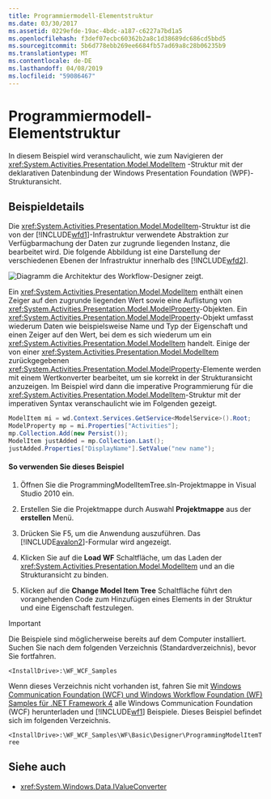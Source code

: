 ```yaml
---
title: Programmiermodell-Elementstruktur
ms.date: 03/30/2017
ms.assetid: 0229efde-19ac-4bdc-a187-c6227a7bd1a5
ms.openlocfilehash: f3def07ecbc60362b2a8c1d38689dc686cd5bbd5
ms.sourcegitcommit: 5b6d778ebb269ee6684fb57ad69a8c28b06235b9
ms.translationtype: MT
ms.contentlocale: de-DE
ms.lasthandoff: 04/08/2019
ms.locfileid: "59086467"
---
```

# <a name="programming-model-item-tree"></a>Programmiermodell-Elementstruktur
In diesem Beispiel wird veranschaulicht, wie zum Navigieren der <xref:System.Activities.Presentation.Model.ModelItem> -Struktur mit der deklarativen Datenbindung der Windows Presentation Foundation (WPF)-Strukturansicht.

## <a name="sample-details"></a>Beispieldetails
 Die <xref:System.Activities.Presentation.Model.ModelItem>-Struktur ist die von der [!INCLUDE[wfd1](../../../../includes/wfd1-md.md)]-Infrastruktur verwendete Abstraktion zur Verfügbarmachung der Daten zur zugrunde liegenden Instanz, die bearbeitet wird. Die folgende Abbildung ist eine Darstellung der verschiedenen Ebenen der Infrastruktur innerhalb des [!INCLUDE[wfd2](../../../../includes/wfd2-md.md)].

 ![Diagramm die Architektur des Workflow-Designer zeigt.](./media/programming-model-item-tree/workflow-designer-architecture.jpg)

 Ein <xref:System.Activities.Presentation.Model.ModelItem> enthält einen Zeiger auf den zugrunde liegenden Wert sowie eine Auflistung von <xref:System.Activities.Presentation.Model.ModelProperty>-Objekten. Ein <xref:System.Activities.Presentation.Model.ModelProperty>-Objekt umfasst wiederum Daten wie beispielsweise Name und Typ der Eigenschaft und einen Zeiger auf den Wert, bei dem es sich wiederum um ein <xref:System.Activities.Presentation.Model.ModelItem> handelt. Einige der von einer <xref:System.Activities.Presentation.Model.ModelItem> zurückgegebenen <xref:System.Activities.Presentation.Model.ModelProperty>-Elemente werden mit einem Wertkonverter bearbeitet, um sie korrekt in der Strukturansicht anzuzeigen. Im Beispiel wird dann die imperative Programmierung für die <xref:System.Activities.Presentation.Model.ModelItem>-Struktur mit der imperativen Syntax veranschaulicht wie im Folgenden gezeigt.

```csharp
ModelItem mi = wd.Context.Services.GetService<ModelService>().Root;
ModelProperty mp = mi.Properties["Activities"];
mp.Collection.Add(new Persist());
ModelItem justAdded = mp.Collection.Last();
justAdded.Properties["DisplayName"].SetValue("new name");
```

#### <a name="to-use-this-sample"></a>So verwenden Sie dieses Beispiel

1.  Öffnen Sie die ProgrammingModelItemTree.sln-Projektmappe in Visual Studio 2010 ein.

2.  Erstellen Sie die Projektmappe durch Auswahl **Projektmappe** aus der **erstellen** Menü.

3.  Drücken Sie F5, um die Anwendung auszuführen. Das [!INCLUDE[avalon2](../../../../includes/avalon2-md.md)]-Formular wird angezeigt.

4.  Klicken Sie auf die **Load WF** Schaltfläche, um das Laden der <xref:System.Activities.Presentation.Model.ModelItem> und an die Strukturansicht zu binden.

5.  Klicken auf die **Change Model Item Tree** Schaltfläche führt den vorangehenden Code zum Hinzufügen eines Elements in der Struktur und eine Eigenschaft festzulegen.

> [!IMPORTANT]
>  Die Beispiele sind möglicherweise bereits auf dem Computer installiert. Suchen Sie nach dem folgenden Verzeichnis (Standardverzeichnis), bevor Sie fortfahren.  
>   
>  `<InstallDrive>:\WF_WCF_Samples`  
>   
>  Wenn dieses Verzeichnis nicht vorhanden ist, fahren Sie mit [Windows Communication Foundation (WCF) und Windows Workflow Foundation (WF) Samples für .NET Framework 4](https://go.microsoft.com/fwlink/?LinkId=150780) alle Windows Communication Foundation (WCF) herunterladen und [!INCLUDE[wf1](../../../../includes/wf1-md.md)] Beispiele. Dieses Beispiel befindet sich im folgenden Verzeichnis.  
>   
>  `<InstallDrive>:\WF_WCF_Samples\WF\Basic\Designer\ProgrammingModelItemTree`  
  
## <a name="see-also"></a>Siehe auch

- <xref:System.Windows.Data.IValueConverter>
